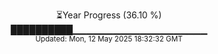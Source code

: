 <p align="center">
⏳Year Progress (36.10 %) <br>
██████████▁▁▁▁▁▁▁▁▁▁▁▁▁▁▁▁▁▁▁▁ <br>
<sub>Updated: Mon, 12 May 2025 18:32:32 GMT</sub>
</p>

